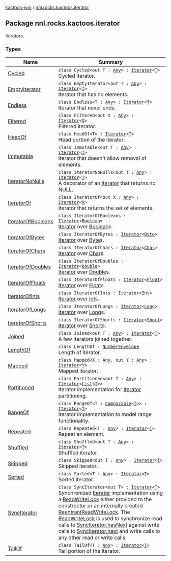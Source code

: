 [kactoos-jvm](../index.md) / [nnl.rocks.kactoos.iterator](./index.md)

## Package nnl.rocks.kactoos.iterator

Iterators.

### Types

| Name | Summary |
|---|---|
| [Cycled](-cycled/index.md) | `class Cycled<out T : `[`Any`](https://kotlinlang.org/api/latest/jvm/stdlib/kotlin/-any/index.html)`> : `[`Iterator`](https://kotlinlang.org/api/latest/jvm/stdlib/kotlin.collections/-iterator/index.html)`<`[`T`](-cycled/index.md#T)`>`<br>Cycled Iterator. |
| [EmptyIterator](-empty-iterator/index.md) | `class EmptyIterator<out T : `[`Any`](https://kotlinlang.org/api/latest/jvm/stdlib/kotlin/-any/index.html)`> : `[`Iterator`](https://kotlinlang.org/api/latest/jvm/stdlib/kotlin.collections/-iterator/index.html)`<`[`T`](-empty-iterator/index.md#T)`>`<br>Iterator that has no elements. |
| [Endless](-endless/index.md) | `class Endless<T : `[`Any`](https://kotlinlang.org/api/latest/jvm/stdlib/kotlin/-any/index.html)`> : `[`Iterator`](https://kotlinlang.org/api/latest/jvm/stdlib/kotlin.collections/-iterator/index.html)`<`[`T`](-endless/index.md#T)`>`<br>Iterator that never ends. |
| [Filtered](-filtered/index.md) | `class Filtered<out X : `[`Any`](https://kotlinlang.org/api/latest/jvm/stdlib/kotlin/-any/index.html)`> : `[`Iterator`](https://kotlinlang.org/api/latest/jvm/stdlib/kotlin.collections/-iterator/index.html)`<`[`X`](-filtered/index.md#X)`>`<br>Filtered iterator. |
| [HeadOf](-head-of/index.md) | `class HeadOf<T> : `[`Iterator`](https://kotlinlang.org/api/latest/jvm/stdlib/kotlin.collections/-iterator/index.html)`<`[`T`](-head-of/index.md#T)`>`<br>Head portion of the iterator. |
| [Immutable](-immutable/index.md) | `class Immutable<out T : `[`Any`](https://kotlinlang.org/api/latest/jvm/stdlib/kotlin/-any/index.html)`> : `[`Iterator`](https://kotlinlang.org/api/latest/jvm/stdlib/kotlin.collections/-iterator/index.html)`<`[`T`](-immutable/index.md#T)`>`<br>Iterator that doesn't allow removal of elements. |
| [IteratorNoNulls](-iterator-no-nulls/index.md) | `class IteratorNoNulls<out T : `[`Any`](https://kotlinlang.org/api/latest/jvm/stdlib/kotlin/-any/index.html)`> : `[`Iterator`](https://kotlinlang.org/api/latest/jvm/stdlib/kotlin.collections/-iterator/index.html)`<`[`T`](-iterator-no-nulls/index.md#T)`>`<br>A decorator of an [Iterator](https://kotlinlang.org/api/latest/jvm/stdlib/kotlin.collections/-iterator/index.html) that returns no NULL. |
| [IteratorOf](-iterator-of/index.md) | `class IteratorOf<out X : `[`Any`](https://kotlinlang.org/api/latest/jvm/stdlib/kotlin/-any/index.html)`> : `[`Iterator`](https://kotlinlang.org/api/latest/jvm/stdlib/kotlin.collections/-iterator/index.html)`<`[`X`](-iterator-of/index.md#X)`>`<br>Iterator that returns the set of elements. |
| [IteratorOfBooleans](-iterator-of-booleans/index.md) | `class IteratorOfBooleans : `[`Iterator`](https://kotlinlang.org/api/latest/jvm/stdlib/kotlin.collections/-iterator/index.html)`<`[`Boolean`](https://kotlinlang.org/api/latest/jvm/stdlib/kotlin/-boolean/index.html)`>`<br>[Iterator](https://kotlinlang.org/api/latest/jvm/stdlib/kotlin.collections/-iterator/index.html) over [Boolean](https://kotlinlang.org/api/latest/jvm/stdlib/kotlin/-boolean/index.html)s. |
| [IteratorOfBytes](-iterator-of-bytes/index.md) | `class IteratorOfBytes : `[`Iterator`](https://kotlinlang.org/api/latest/jvm/stdlib/kotlin.collections/-iterator/index.html)`<`[`Byte`](https://kotlinlang.org/api/latest/jvm/stdlib/kotlin/-byte/index.html)`>`<br>[Iterator](https://kotlinlang.org/api/latest/jvm/stdlib/kotlin.collections/-iterator/index.html) over [Byte](https://kotlinlang.org/api/latest/jvm/stdlib/kotlin/-byte/index.html)s. |
| [IteratorOfChars](-iterator-of-chars/index.md) | `class IteratorOfChars : `[`Iterator`](https://kotlinlang.org/api/latest/jvm/stdlib/kotlin.collections/-iterator/index.html)`<`[`Char`](https://kotlinlang.org/api/latest/jvm/stdlib/kotlin/-char/index.html)`>`<br>[Iterator](https://kotlinlang.org/api/latest/jvm/stdlib/kotlin.collections/-iterator/index.html) over [Char](https://kotlinlang.org/api/latest/jvm/stdlib/kotlin/-char/index.html)s. |
| [IteratorOfDoubles](-iterator-of-doubles/index.md) | `class IteratorOfDoubles : `[`Iterator`](https://kotlinlang.org/api/latest/jvm/stdlib/kotlin.collections/-iterator/index.html)`<`[`Double`](https://kotlinlang.org/api/latest/jvm/stdlib/kotlin/-double/index.html)`>`<br>[Iterator](https://kotlinlang.org/api/latest/jvm/stdlib/kotlin.collections/-iterator/index.html) over [Double](https://kotlinlang.org/api/latest/jvm/stdlib/kotlin/-double/index.html)s. |
| [IteratorOfFloats](-iterator-of-floats/index.md) | `class IteratorOfFloats : `[`Iterator`](https://kotlinlang.org/api/latest/jvm/stdlib/kotlin.collections/-iterator/index.html)`<`[`Float`](https://kotlinlang.org/api/latest/jvm/stdlib/kotlin/-float/index.html)`>`<br>[Iterator](https://kotlinlang.org/api/latest/jvm/stdlib/kotlin.collections/-iterator/index.html) over [Float](https://kotlinlang.org/api/latest/jvm/stdlib/kotlin/-float/index.html)s. |
| [IteratorOfInts](-iterator-of-ints/index.md) | `class IteratorOfInts : `[`Iterator`](https://kotlinlang.org/api/latest/jvm/stdlib/kotlin.collections/-iterator/index.html)`<`[`Int`](https://kotlinlang.org/api/latest/jvm/stdlib/kotlin/-int/index.html)`>`<br>[Iterator](https://kotlinlang.org/api/latest/jvm/stdlib/kotlin.collections/-iterator/index.html) over [Int](https://kotlinlang.org/api/latest/jvm/stdlib/kotlin/-int/index.html)s. |
| [IteratorOfLongs](-iterator-of-longs/index.md) | `class IteratorOfLongs : `[`Iterator`](https://kotlinlang.org/api/latest/jvm/stdlib/kotlin.collections/-iterator/index.html)`<`[`Long`](https://kotlinlang.org/api/latest/jvm/stdlib/kotlin/-long/index.html)`>`<br>[Iterator](https://kotlinlang.org/api/latest/jvm/stdlib/kotlin.collections/-iterator/index.html) over [Long](https://kotlinlang.org/api/latest/jvm/stdlib/kotlin/-long/index.html)s. |
| [IteratorOfShorts](-iterator-of-shorts/index.md) | `class IteratorOfShorts : `[`Iterator`](https://kotlinlang.org/api/latest/jvm/stdlib/kotlin.collections/-iterator/index.html)`<`[`Short`](https://kotlinlang.org/api/latest/jvm/stdlib/kotlin/-short/index.html)`>`<br>[Iterator](https://kotlinlang.org/api/latest/jvm/stdlib/kotlin.collections/-iterator/index.html) over [Short](https://kotlinlang.org/api/latest/jvm/stdlib/kotlin/-short/index.html)s. |
| [Joined](-joined/index.md) | `class Joined<out T : `[`Any`](https://kotlinlang.org/api/latest/jvm/stdlib/kotlin/-any/index.html)`> : `[`Iterator`](https://kotlinlang.org/api/latest/jvm/stdlib/kotlin.collections/-iterator/index.html)`<`[`T`](-joined/index.md#T)`>`<br>A few Iterators joined together. |
| [LengthOf](-length-of/index.md) | `class LengthOf : `[`NumberEnvelope`](../nnl.rocks.kactoos.scalar/-number-envelope/index.md)<br>Length of iterator. |
| [Mapped](-mapped/index.md) | `class Mapped<X : `[`Any`](https://kotlinlang.org/api/latest/jvm/stdlib/kotlin/-any/index.html)`, out Y : `[`Any`](https://kotlinlang.org/api/latest/jvm/stdlib/kotlin/-any/index.html)`> : `[`Iterator`](https://kotlinlang.org/api/latest/jvm/stdlib/kotlin.collections/-iterator/index.html)`<`[`Y`](-mapped/index.md#Y)`>`<br>Mapped iterator. |
| [Partitioned](-partitioned/index.md) | `class Partitioned<out T : `[`Any`](https://kotlinlang.org/api/latest/jvm/stdlib/kotlin/-any/index.html)`> : `[`Iterator`](https://kotlinlang.org/api/latest/jvm/stdlib/kotlin.collections/-iterator/index.html)`<`[`List`](https://kotlinlang.org/api/latest/jvm/stdlib/kotlin.collections/-list/index.html)`<`[`T`](-partitioned/index.md#T)`>>`<br>Iterator implementation for [Iterator](https://kotlinlang.org/api/latest/jvm/stdlib/kotlin.collections/-iterator/index.html) partitioning. |
| [RangeOf](-range-of/index.md) | `class RangeOf<T : `[`Comparable`](https://kotlinlang.org/api/latest/jvm/stdlib/kotlin/-comparable/index.html)`<`[`T`](-range-of/index.md#T)`>> : `[`Iterator`](https://kotlinlang.org/api/latest/jvm/stdlib/kotlin.collections/-iterator/index.html)`<`[`T`](-range-of/index.md#T)`>`<br>Iterator implementation to model range functionality. |
| [Repeated](-repeated/index.md) | `class Repeated<T : `[`Any`](https://kotlinlang.org/api/latest/jvm/stdlib/kotlin/-any/index.html)`> : `[`Iterator`](https://kotlinlang.org/api/latest/jvm/stdlib/kotlin.collections/-iterator/index.html)`<`[`T`](-repeated/index.md#T)`>`<br>Repeat an element. |
| [Shuffled](-shuffled/index.md) | `class Shuffled<out T : `[`Any`](https://kotlinlang.org/api/latest/jvm/stdlib/kotlin/-any/index.html)`> : `[`Iterator`](https://kotlinlang.org/api/latest/jvm/stdlib/kotlin.collections/-iterator/index.html)`<`[`T`](-shuffled/index.md#T)`>`<br>Shuffled iterator. |
| [Skipped](-skipped/index.md) | `class Skipped<out T : `[`Any`](https://kotlinlang.org/api/latest/jvm/stdlib/kotlin/-any/index.html)`> : `[`Iterator`](https://kotlinlang.org/api/latest/jvm/stdlib/kotlin.collections/-iterator/index.html)`<`[`T`](-skipped/index.md#T)`>`<br>Skipped iterator. |
| [Sorted](-sorted/index.md) | `class Sorted<T : `[`Any`](https://kotlinlang.org/api/latest/jvm/stdlib/kotlin/-any/index.html)`> : `[`Iterator`](https://kotlinlang.org/api/latest/jvm/stdlib/kotlin.collections/-iterator/index.html)`<`[`T`](-sorted/index.md#T)`>`<br>Sorted iterator. |
| [SyncIterator](-sync-iterator/index.md) | `class SyncIterator<out T> : `[`Iterator`](https://kotlinlang.org/api/latest/jvm/stdlib/kotlin.collections/-iterator/index.html)`<`[`T`](-sync-iterator/index.md#T)`>`<br>Synchronized [Iterator](https://kotlinlang.org/api/latest/jvm/stdlib/kotlin.collections/-iterator/index.html) implementation using a [ReadWriteLock](http://docs.oracle.com/javase/8/docs/api/java/util/concurrent/locks/ReadWriteLock.html) either provided to the constructor or an internally created [ReentrantReadWriteLock](http://docs.oracle.com/javase/8/docs/api/java/util/concurrent/locks/ReentrantReadWriteLock.html). The [ReadWriteLock](http://docs.oracle.com/javase/8/docs/api/java/util/concurrent/locks/ReadWriteLock.html) is used to synchronize read calls to [SyncIterator.hasNext](-sync-iterator/has-next.md) against write calls to [SyncIterator.next](-sync-iterator/next.md) and write calls to any other read or write calls. |
| [TailOf](-tail-of/index.md) | `class TailOf<T : `[`Any`](https://kotlinlang.org/api/latest/jvm/stdlib/kotlin/-any/index.html)`> : `[`Iterator`](https://kotlinlang.org/api/latest/jvm/stdlib/kotlin.collections/-iterator/index.html)`<`[`T`](-tail-of/index.md#T)`>`<br>Tail portion of the iterator. |
